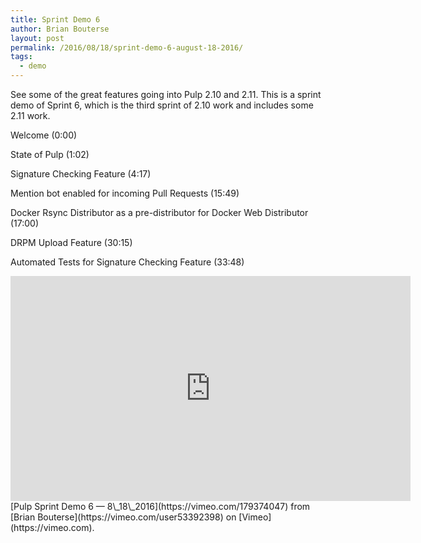 ```yaml
---
title: Sprint Demo 6
author: Brian Bouterse
layout: post
permalink: /2016/08/18/sprint-demo-6-august-18-2016/
tags:
  - demo
---
```

See some of the great features going into Pulp 2.10 and 2.11. This is a sprint demo of Sprint 6,
which is the third sprint of 2.10 work and includes some 2.11 work.

Welcome (0:00)

State of Pulp (1:02)

Signature Checking Feature (4:17)

Mention bot enabled for incoming Pull Requests (15:49)

Docker Rsync Distributor as a pre-distributor for Docker Web Distributor (17:00)

DRPM Upload Feature (30:15)

Automated Tests for Signature Checking Feature (33:48)

<iframe src="https://player.vimeo.com/video/179374047" width="640" height="360" frameborder="0" webkitallowfullscreen mozallowfullscreen allowfullscreen></iframe>
[Pulp Sprint Demo 6 — 8\_18\_2016](https://vimeo.com/179374047) from [Brian Bouterse](https://vimeo.com/user53392398) on [Vimeo](https://vimeo.com).